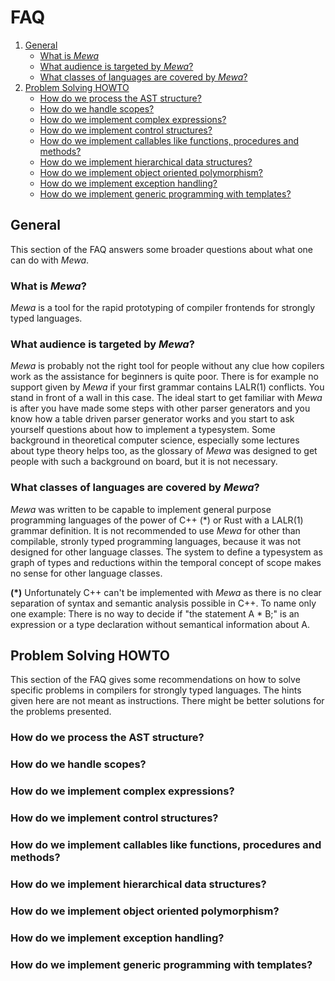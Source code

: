 # FAQ

1. [General](#general)
    * [What is _Mewa_](#WTF)
    * [What audience is targeted by _Mewa_?](#targetAudience)
    * [What classes of languages are covered by _Mewa_?](#coveredLanguageClasses)
1. [Problem Solving HOWTO](#problemSolving)
    * [How do we process the AST structure?](#astStructure)
    * [How do we handle scopes?](#astTraversalAndScope)
    * [How do we implement complex expressions?](#expressionsTypesAndConstructors)
    * [How do we implement control structures?](#controlStructures)
    * [How do we implement callables like functions, procedures and methods?](#functionsProceduresAndMethods)
    * [How do we implement hierarchical data structures?](#dataStructures)
    * [How do we implement object oriented polymorphism?](#virtualMethodTables)
    * [How do we implement exception handling?](#exceptions)
    * [How do we implement generic programming with templates?](#templates)


<a name="general"/>

## General
This section of the FAQ answers some broader questions about what one can do with _Mewa_.

<a name="WTF"/>

### What is _Mewa_?
_Mewa_ is a tool for the rapid prototyping of compiler frontends for strongly typed languages.

<a name="targetAudience"/>

### What audience is targeted by _Mewa_?
_Mewa_ is probably not the right tool for people without any clue how copilers work as the assistance for beginners is quite poor.
There is for example no support given by _Mewa_ if your first grammar contains LALR(1) conflicts. You stand in front of a wall in this case.
The ideal start to get familiar with _Mewa_ is after you have made some steps with other parser generators and you know how a table driven parser generator works
and you start to ask yourself questions about how to implement a typesystem. Some background in theoretical computer science, especially some lectures about type theory helps too, as the glossary of _Mewa_ was designed to get people with such a background on board, but it is not necessary.

<a name="coveredLanguageClasses"/>

### What classes of languages are covered by _Mewa_?
_Mewa_ was written to be capable to implement general purpose programming languages of the power of C++ (*) or Rust with a LALR(1) grammar definition.
It is not recommended to use _Mewa_ for other than compilable, stronly typed programming languages, because it was not designed for other language classes.
The system to define a typesystem as graph of types and reductions within the temporal concept of scope makes no sense for other language classes.

**(*)** Unfortunately C++ can't be implemented with _Mewa_ as there is no clear separation of syntax and semantic analysis possible in C++.
To name only one example: There is no way to decide if "the statement A * B;" is an expression or a type declaration without semantical information about A.


<a name="problemSolving"/>

## Problem Solving HOWTO
This section of the FAQ gives some recommendations on how to solve specific problems in compilers for strongly typed languages. The hints given here are not meant as instructions. There might be better solutions for the problems presented.

<a name="astStructure"/>

### How do we process the AST structure?

<a name="astTraversalAndScope"/>

### How do we handle scopes?

<a name="expressionsTypesAndConstructors"/>

### How do we implement complex expressions?

<a name="controlStructures"/>

### How do we implement control structures?

<a name="functionsProceduresAndMethods"/>

### How do we implement callables like functions, procedures and methods?

<a name="dataStructures"/>

### How do we implement hierarchical data structures?

<a name="virtualMethodTables"/>

### How do we implement object oriented polymorphism?

<a name="exceptions"/>

### How do we implement exception handling?

<a name="templates"/>

### How do we implement generic programming with templates?


